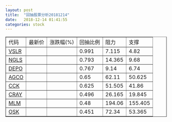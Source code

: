 ```yaml
---
layout: post
title:  "回抽股票分析20181214"
date:   2018-12-14 01:41:55
categories: stock
---
```

<script type="text/javascript">
var stockList = []
stockList.push('gb_vslr');
stockList.push('gb_ngls');
stockList.push('gb_depo');
stockList.push('gb_agco');
stockList.push('gb_cck');
stockList.push('gb_cray');
stockList.push('gb_mlm');
stockList.push('gb_osk');
</script>
<table border="1">
 <tr>
 <td>代码</td>
 <td>最新价</td>
 <td>涨跌幅(%)</td>
 <td>回抽比例</td>
 <td>阻力</td>
 <td>支撑</td>
</tr>
  <tr id="vslr">
  <td><a href="http://stock.finance.sina.com.cn/usstock/quotes/VSLR.html" target="_blank">VSLR</a></td><td></td><td></td><td>0.991</td><td>7.115</td><td>4.82</td></tr>
  <tr id="ngls">
  <td><a href="http://stock.finance.sina.com.cn/usstock/quotes/NGLS.html" target="_blank">NGLS</a></td><td></td><td></td><td>0.793</td><td>14.365</td><td>9.68</td></tr>
  <tr id="depo">
  <td><a href="http://stock.finance.sina.com.cn/usstock/quotes/DEPO.html" target="_blank">DEPO</a></td><td></td><td></td><td>0.767</td><td>9.14</td><td>6.74</td></tr>
  <tr id="agco">
  <td><a href="http://stock.finance.sina.com.cn/usstock/quotes/AGCO.html" target="_blank">AGCO</a></td><td></td><td></td><td>0.65</td><td>62.11</td><td>50.625</td></tr>
  <tr id="cck">
  <td><a href="http://stock.finance.sina.com.cn/usstock/quotes/CCK.html" target="_blank">CCK</a></td><td></td><td></td><td>0.625</td><td>51.505</td><td>41.86</td></tr>
  <tr id="cray">
  <td><a href="http://stock.finance.sina.com.cn/usstock/quotes/CRAY.html" target="_blank">CRAY</a></td><td></td><td></td><td>0.496</td><td>26.165</td><td>19.845</td></tr>
  <tr id="mlm">
  <td><a href="http://stock.finance.sina.com.cn/usstock/quotes/MLM.html" target="_blank">MLM</a></td><td></td><td></td><td>0.48</td><td>194.06</td><td>155.405</td></tr>
  <tr id="osk">
  <td><a href="http://stock.finance.sina.com.cn/usstock/quotes/OSK.html" target="_blank">OSK</a></td><td></td><td></td><td>0.451</td><td>72.34</td><td>53.365</td></tr>
</table>
